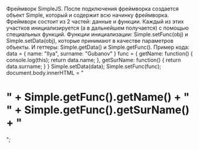Фреймворк SimpleJS. После подключения фреймворка создается объект Simple, который и содержит всю начинку фреймворка. Фреймворк состоит из 2 частей: данные и функции. Каждый из этих участков инициализируется (а в дальнейшем получается) с помощью специальных функций. Функции инициализации: Simple.setFunc(obj) и Simple.setData(obj), которые принимают в качестве параметров объекты. И геттеры: Simple.getData() и Simple.getFunc().
Пример кода: data = { name: "Ilya", surname: "Gubanov" } func = { getName: function() { console.log(this); return data.name; }, getSurName: function() { return data.surname; } } Simple.setData(data); Simple.setFunc(func); document.body.innerHTML = "<h1>" + Simple.getFunc().getName() + " " + Simple.getFunc().getSurName() + "</h1>"; 